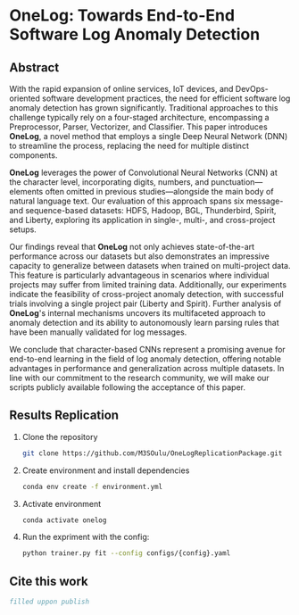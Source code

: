 # OneLog: Towards End-to-End Software Log Anomaly Detection

## Abstract

With the rapid expansion of online services, IoT devices, and DevOps-oriented software development practices, the need for efficient software log anomaly detection has grown significantly. Traditional approaches to this challenge typically rely on a four-staged architecture, encompassing a Preprocessor, Parser, Vectorizer, and Classifier. This paper introduces **OneLog**, a novel method that employs a single Deep Neural Network (DNN) to streamline the process, replacing the need for multiple distinct components.

**OneLog** leverages the power of Convolutional Neural Networks (CNN) at the character level, incorporating digits, numbers, and punctuation—elements often omitted in previous studies—alongside the main body of natural language text. Our evaluation of this approach spans six message- and sequence-based datasets: HDFS, Hadoop, BGL, Thunderbird, Spirit, and Liberty, exploring its application in single-, multi-, and cross-project setups.

Our findings reveal that **OneLog** not only achieves state-of-the-art performance across our datasets but also demonstrates an impressive capacity to generalize between datasets when trained on multi-project data. This feature is particularly advantageous in scenarios where individual projects may suffer from limited training data. Additionally, our experiments indicate the feasibility of cross-project anomaly detection, with successful trials involving a single project pair (Liberty and Spirit). Further analysis of **OneLog**'s internal mechanisms uncovers its multifaceted approach to anomaly detection and its ability to autonomously learn parsing rules that have been manually validated for log messages.

We conclude that character-based CNNs represent a promising avenue for end-to-end learning in the field of log anomaly detection, offering notable advantages in performance and generalization across multiple datasets. In line with our commitment to the research community, we will make our scripts publicly available following the acceptance of this paper.

## Results Replication

1. Clone the repository
    ```bash
    git clone https://github.com/M3SOulu/OneLogReplicationPackage.git
    ```
1. Create environment and install dependencies
    ```bash
    conda env create -f environment.yml
    ```
1. Activate environment
    ```bash
    conda activate onelog
    ```
1. Run the expriment with the config:
    ```bash
    python trainer.py fit --config configs/{config}.yaml
    ```

## Cite this work
```bibtex
filled uppon publish
```